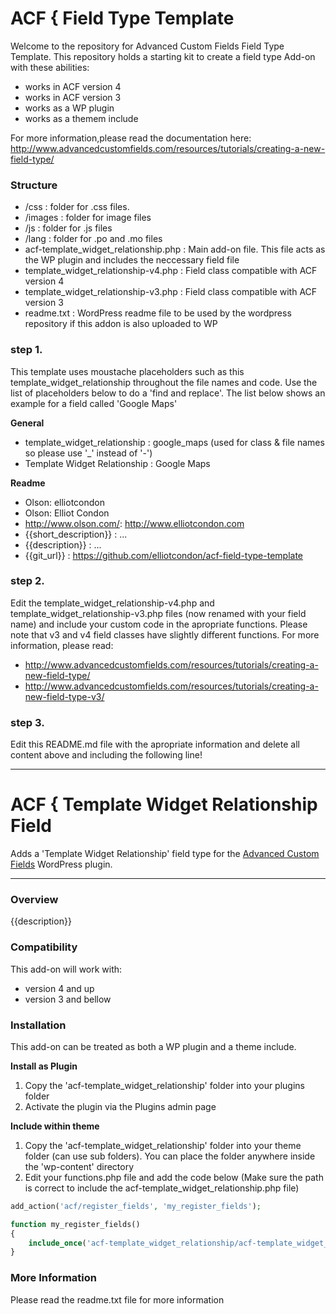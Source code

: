 # ACF { Field Type Template

Welcome to the repository for Advanced Custom Fields Field Type Template.
This repository holds a starting kit to create a field type Add-on with these abilities:
* works in ACF version 4
* works in ACF version 3
* works as a WP plugin
* works as a themem include

For more information,please read the documentation here:
http://www.advancedcustomfields.com/resources/tutorials/creating-a-new-field-type/

### Structure

* /css :  folder for .css files.
* /images : folder for image files
* /js : folder for .js files
* /lang : folder for .po and .mo files
* acf-template_widget_relationship.php : Main add-on file. This file acts as the WP plugin and includes the neccessary field file
* template_widget_relationship-v4.php : Field class compatible with ACF version 4 
* template_widget_relationship-v3.php : Field class compatible with ACF version 3
* readme.txt : WordPress readme file to be used by the wordpress repository if this addon is also uploaded to WP 

### step 1.

This template uses moustache placeholders such as this template_widget_relationship throughout the file names and code. Use the list of placeholders below to do a 'find and replace'. The list below shows an example for a field called 'Google Maps'

**General**

* template_widget_relationship : google_maps (used for class & file names so please use '_' instead of '-')
* Template Widget Relationship : Google Maps

**Readme**

* Olson: elliotcondon
* Olson: Elliot Condon
* http://www.olson.com/: http://www.elliotcondon.com
* {{short_description}} : ...
* {{description}} : ...
* {{git_url}} : https://github.com/elliotcondon/acf-field-type-template

### step 2.

Edit the template_widget_relationship-v4.php and template_widget_relationship-v3.php files (now renamed with your field name) and include your custom code in the apropriate functions. 
Please note that v3 and v4 field classes have slightly different functions. For more information, please read:
* http://www.advancedcustomfields.com/resources/tutorials/creating-a-new-field-type/
* http://www.advancedcustomfields.com/resources/tutorials/creating-a-new-field-type-v3/

### step 3.

Edit this README.md file with the apropriate information and delete all content above and including the following line!

-----------------------

# ACF { Template Widget Relationship Field

Adds a 'Template Widget Relationship' field type for the [Advanced Custom Fields](http://wordpress.org/extend/plugins/advanced-custom-fields/) WordPress plugin.

-----------------------

### Overview

{{description}}

### Compatibility

This add-on will work with:

* version 4 and up
* version 3 and bellow


### Installation

This add-on can be treated as both a WP plugin and a theme include.

**Install as Plugin**

1. Copy the 'acf-template_widget_relationship' folder into your plugins folder
2. Activate the plugin via the Plugins admin page

**Include within theme**

1.	Copy the 'acf-template_widget_relationship' folder into your theme folder (can use sub folders). You can place the folder anywhere inside the 'wp-content' directory
2.	Edit your functions.php file and add the code below (Make sure the path is correct to include the acf-template_widget_relationship.php file)

```php
add_action('acf/register_fields', 'my_register_fields');

function my_register_fields()
{
	include_once('acf-template_widget_relationship/acf-template_widget_relationship.php');
}
```

### More Information

Please read the readme.txt file for more information
